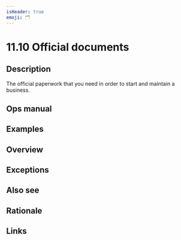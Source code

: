 ```yaml
---
isHeader: true
emoji: 🗂️
---
```


# 11.10 Official documents

## Description

The official paperwork that you need in order to start and maintain a business.

## Ops manual

## Examples

## Overview

## Exceptions

## Also see

## Rationale

## Links
